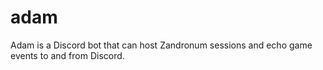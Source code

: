 # adam
Adam is a Discord bot that can host Zandronum sessions and echo game events to and from Discord.
